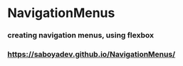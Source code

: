 # NavigationMenus

### creating navigation menus, using flexbox

### https://saboyadev.github.io/NavigationMenus/
